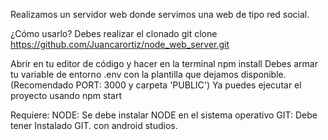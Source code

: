 Realizamos un servidor web donde servimos una web de tipo red social.

¿Cómo usarlo?
Debes realizar el clonado git clone https://github.com/Juancarortiz/node_web_server.git

Abrir en tu editor de código y hacer en la terminal npm install
Debes armar tu variable de entorno .env con la plantilla que dejamos disponible. (Recomendado PORT: 3000 y carpeta 'PUBLIC')
Ya puedes ejecutar el proyecto usando npm start

Requiere:
NODE: Se debe instalar NODE en el sistema operativo
GIT: Debe tener Instalado GIT. con android studios.
